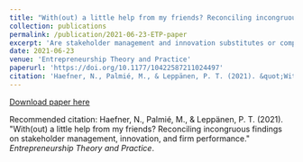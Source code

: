 ```yaml
---
title: "With(out) a little help from my friends? Reconciling incongruous findings on stakeholder management, innovation, and firm performance"
collection: publications
permalink: /publication/2021-06-23-ETP-paper
excerpt: 'Are stakeholder management and innovation substitutes or complements in affecting firm performance? Extant research provides support for both positions and thus leaves us with a puzzle. We conduct an exploratory fuzzy set qualitative comparative analysis (fsQCA) of 204 publicly listed European firms combining survey and archival data to formulate theory on how stakeholder management and innovation work (in)effectively together. Distinguishing between internal and external stakeholders and exploitative and exploratory innovation, we elaborate that managing for stakeholders and innovation can be both substitutes and complements depending on a set of contingencies. We discuss boundary conditions and implications for future research.'
date: 2021-06-23
venue: 'Entrepreneurship Theory and Practice'
paperurl: 'https://doi.org/10.1177/10422587211024497'
citation: 'Haefner, N., Palmié, M., & Leppänen, P. T. (2021). &quot;With(out) a little help from my friends? Reconciling incongruous findings on stakeholder management, innovation, and firm performance.&quot; <i>Entrepreneurship Theory and Practice</i>.'
---
```


[Download paper here](https://journals.sagepub.com/doi/pdf/10.1177/10422587211024497)

Recommended citation: Haefner, N., Palmié, M., & Leppänen, P. T. (2021). "With(out) a little help from my friends? Reconciling incongruous findings on stakeholder management, innovation, and firm performance." <i>Entrepreneurship Theory and Practice</i>.
